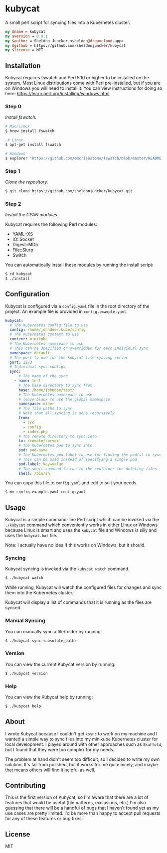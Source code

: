 # kubycat
A small perl script for syncing files into a Kubernetes cluster.

```perl
my $name = kubycat
my $version = 0.0.1
my $author = Sheldon Juncker <sheldon@dreamcloud.app>
my $github = https://github.com/sheldonjuncker/kubycat
my $license = MIT
```

## Installation
Kubycat requires fswatch and Perl 5.10 or higher to be installed on the system.
Most Linux distributions come with Perl pre-installed, but if you are on Windows you will need to install it.
You can view instructions for doing so here: https://learn.perl.org/installing/windows.html

### Step 0
_Install fswatch._
```bash
# Mac/Linux
$ brew install fswatch 

 # Linux
$ apt-get install fswatch

# Windows
$ explorer "https://github.com/emcrisostomo/fswatch/blob/master/README.windows"
```

### Step 1
_Clone the repository._
```bash
$ git clone https://github.com/sheldonjuncker/kubycat.git
```

### Step 2
_Install the CPAN modules._

Kubycat requires the following Perl modules:
- YAML::XS
- IO::Socket
- Digest::MD5
- File::Slurp
- Switch

You can automatically install these modules by running the install script:
```bash
$ cd kubycat
$ ./install
```

## Configuration
Kubycat is configured via a `config.yaml` file in the root directory of the project. An example file is provided in `config.example.yaml`.
```yaml
kubycat:
  # The Kubernetes config file to use
  config: /home/johndoe/.kube/config
  # The Kubernetes context to use
  context: minikube
  # The Kubernetes namespace to use
  # This can be specified or overridden for each individual sync
  namespace: default
  # The port to use for the kubycat file syncing server
  port: 1273
  # Individual sync configs
  sync:
      # The name of the sync
    - name: test
      # The base directory to sync from  
      base: /home/johndoe/test/
      # The Kubernetes namespace to use
      # leave blank to use the global namespace
      namespace: other
      # The file paths to sync
      # Note that all syncing is done recursively
      from:
        - src
        - config
        - index.php
      # The remote directory to sync into 
      to: /remote/server
      # The Kubernetes pod to sync into
      pod: pod-name
      # The Kubernetes pod label to use for finding the pod(s) to sync into
      # This can be used instead of specifying a single pod
      pod-label: key=value
      # The shell command to run in the container for deleting files
      shell: /bin/sh
```

You can copy this file to `config.yaml` and edit to suit your needs.
```bash
$ mv config.example.yaml config.yaml
```

## Usage
Kubycat is a simple command-line Perl script which can be invoked via the `./kubycat` command which conveniently works in either Linux or Windows because Linux is smart and uses the `kubycat` file and Windows is silly and uses the `kubycat.bat` file.

Note: I actually have no idea if this works on Windows, but it should.

### Syncing

Kubycat syncing is invoked via the `kubycat watch` command.
```bash
$ ./kubycat watch
```

While running, Kubycat will watch the configured files for changes and sync them into the Kubernetes cluster.

Kubycat will display a list of commands that it is running as the files are synced.

### Manual Syncing
You can manually sync a file/folder by running:
```bash
$ ./kubycat sync <absolute_path>
```

### Version
You can view the current Kubycat version by running:
```bash
$ ./kubycat version
```

### Help
You can view the Kubycat help by running:
```bash
$ ./kubycat help
```

## About
I wrote Kubycat because I couldn't get `ksync` to work on my machine and I wanted a simple way to sync files into my minikube Kubernetes cluster for local development. I played around with other approaches such as `Skaffold`, but I found that they were too complex for my needs.

The problem at hand didn't seem too difficult, so I decided to write my own solution. It's far from polished, but it works for me quite nicely, and maybe that means others will find it helpful as well.

## Contributing
This is the first version of Kubycat, so I'm aware that there are a lot of features that would be useful (file patterns, exclusions, etc.)
I'm also guessing that there will be a handful of bugs that I haven't found yet as my use cases are pretty limited. 
I'd be more than happy to accept pull requests for any of these features or bug fixes.

## License
MIT





